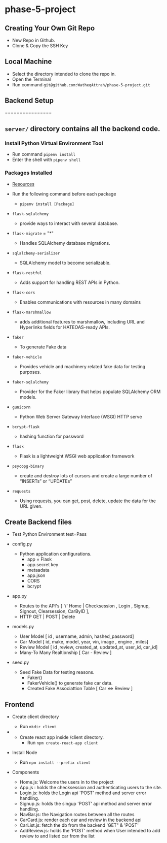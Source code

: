 # phase-5-project

## Creating Your Own Git Repo
- New Repo in Github.
- Clone & Copy the SSH Key

## Local Machine 
- Select the directory intended to clone the repo in.
- Open the Terminal  
- Run command `git@github.com:WatheqAttrah/phase-5-project.git`

## Backend Setup 
================

## `server/` directory contains all the backend code.
### Install Python Virtual Environment Tool 
- Run command `pipenv install`
- Enter the shell with `pipenv shell`


### Packages Installed 
- [Resources](https://pypi.org/)
- Run the following command before each package 
    - `pipenv install [Package]`

- `flask-sqlalchemy`
    - provide ways to interact with several database.
- `flask-migrate` = "*"
    - Handles SQLAlchemy database migrations.
- `sqlalchemy-serializer`
    - SQLAlchemy model to become serializable.
- `flask-restful`
    - Adds support for handling REST APIs in Python.
- `flask-cors`
    - Enables communications with resources in many domains
- `flask-marshmallow`
    - adds additional features to marshmallow, including URL and Hyperlinks fields for HATEOAS-ready APIs.
- `faker` 
    - To generate Fake data
- `faker-vehicle`
    - Provides vehicle and machinery related fake data for testing purposes.
- `faker-sqlalchemy`
    - Provider for the Faker library that helps populate SQLAlchemy ORM models.
- `gunicorn`
    - Python Web Server Gateway Interface (WSGI) HTTP serve
- `bcrypt-flask`
    - hashing function for password
- `flask`
    - Flask is a lightweight WSGI web application framework
- `psycopg-binary`
    - create and destroy lots of cursors and create a large number of “INSERTs” or “UPDATEs” 
- `requests`
    - Using requests, you can get, post, delete, update the data for the URL given.

## Create Backend files
-  Test Python Environment test=Pass
- config.py
    - Python application configurations.
        - app = Flask
        - app.secret key
        - metaadata
        - app.json
        - CORS
        - bcrypt

- app.py
    - Routes to the API's [ '/' Home | Checksession , Login , Signup, Signout, Clearsession, CarByID ], 
    - HTTP GET | POST | Delete


- models.py
    - User Model [ id , username, admin, hashed_password]
    - Car Model [ id, make, model, year, vin, image , engine , miles]
    - Review Model [ id ,review, created_at, updated_at, user_id, car_id]
    - Many-To Many Realtionship [ Car - Review ]


- seed.py
    - Seed Fake Data for testing reasons.
        - Faker()
        - FakerVehicle() to generate fake car data.
        - Created Fake Associattion Table [ Car <=> Review ]



## Frontend 
- Create client directory
    - Run `mkdir client`
- - Create react app inside /client directory.
    - Run `npm create-react-app client`
- Install Node 
    - Run `npm install --prefix client`

- Components
    - Home.js: Welcome the users in to the project 
    - App.js : holds the checksession and authenticating users to the site.
    - Login.js: holds the Login api 'POST' method and server error handling. 
    - Signup.js: holds the singup 'POST' api method and server error handling.
    - NavBar.js: the Navigation routes between all the routes
    - CarCard.js: render each car and review in the backend api
    - CarList.js: fetch the db from the backend 'GET" & 'POST'
    - AddReview.js: holds the 'POST' method when User intended to add review to and listed car from the list




